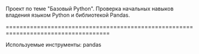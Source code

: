 Проект по теме "Базовый Python". Проверка начальных навыков владения языком Python и библиотекой Pandas.

====================================================================================

Используемые инструменты: pandas
